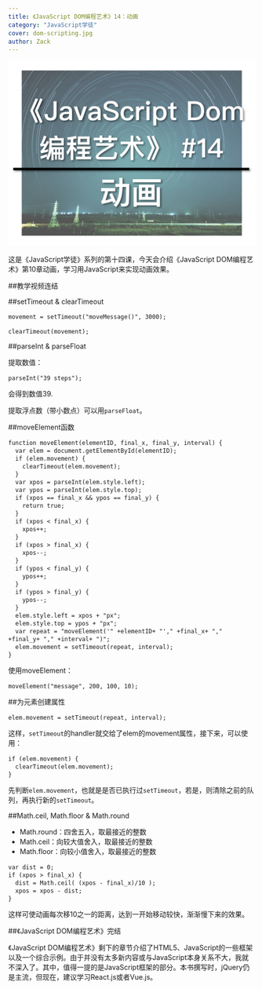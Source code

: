 ```yaml
---
title: 《JavaScript DOM编程艺术》14：动画
category: "JavaScript学徒"
cover: dom-scripting.jpg
author: Zack
---
```


![JavaScript DOM编程艺术](dom-scripting.jpg)

这是《JavaScript学徒》系列的第十四课，今天会介绍《JavaScript DOM编程艺术》第10章动画，学习用JavaScript来实现动画效果。

##教学视频连结

##setTimeout & clearTimeout

```
movement = setTimeout("moveMessage()", 3000);
```

```
clearTimeout(movement);
```

##parseInt & parseFloat

提取数值：

```
parseInt("39 steps");
```
会得到数值39.

提取浮点数（带小数点）可以用`parseFloat`。

##moveElement函数

```
function moveElement(elementID, final_x, final_y, interval) {
  var elem = document.getElementById(elementID);
  if (elem.movement) {
    clearTimeout(elem.movement);
  }
  var xpos = parseInt(elem.style.left);
  var ypos = parseInt(elem.style.top);
  if (xpos == final_x && ypos == final_y) {
    return true;
  }
  if (xpos < final_x) {
    xpos++;
  }
  if (xpos > final_x) {
    xpos--;
  }
  if (ypos < final_y) {
    ypos++;
  }
  if (ypos > final_y) {
    ypos--;
  }
  elem.style.left = xpos + "px";
  elem.style.top = ypos + "px";
  var repeat = "moveElement('" +elementID+ "'," +final_x+ "," +final_y+ "," +interval+ ")";
  elem.movement = setTimeout(repeat, interval);
}
```
使用moveElement：
```
moveElement("message", 200, 100, 10);
```

##为元素创建属性

```
elem.movement = setTimeout(repeat, interval);
```
这样，`setTimeout`的handler就交给了elem的movement属性，接下来，可以使用：

```
if (elem.movement) {
  clearTimeout(elem.movement);
}
```
先判断`elem.movement`，也就是是否已执行过`setTimeout`，若是，则清除之前的队列，再执行新的`setTimeout`。

##Math.ceil, Math.floor & Math.round

* Math.round：四舍五入，取最接近的整数
* Math.ceil：向较大值舍入，取最接近的整数
* Math.floor：向较小值舍入，取最接近的整数

```
var dist = 0;
if (xpos > final_x) {
  dist = Math.ceil( (xpos - final_x)/10 );
  xpos = xpos - dist;
}
```

这样可使动画每次移10之一的距离，达到一开始移动较快，渐渐慢下来的效果。

##《JavaScript DOM编程艺术》完结

《JavaScript DOM编程艺术》剩下的章节介绍了HTML5、JavaScript的一些框架以及一个综合示例。由于并没有太多新内容或与JavaScript本身关系不大，我就不深入了。其中，值得一提的是JavaScript框架的部分。本书撰写时，jQuery仍是主流，但现在，建议学习React.js或者Vue.js。